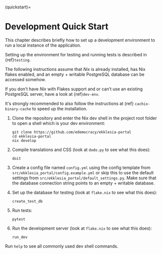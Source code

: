 (quickstart)=

# Development Quick Start

This chapter describes briefly how to set up a development environment to run a
local instance of the application.

Setting up the environment for testing and running tests is described in
{ref}`testing`.

The following instructions assume that *Nix* is already installed, has Nix
flakes enabled, and an empty + writable PostgreSQL database can be accessed
somehow.

If you don't have *Nix* with Flakes support and or can’t use an existing
PostgreSQL server, have a look at {ref}`dev-env`.

It's strongly recommended to also follow the instructions at {ref}
`cachix-binary-cache` to speed up the installation.

1. Clone the repository and enter the Nix dev shell in the project root folder
   to open a shell which is your dev environment:

   ```
   git clone https://github.com/edemocracy/ekklesia-portal
   cd ekklesia-portal
   nix develop
   ```

2. Compile translations and CSS (look at `dodo.py` to see what this does):

   ```
   doit
   ```

3. Create a config file named `config.yml` using the config template
   from `src/ekklesia_portal/config.example.yml` or skip this to use
   the default settings from `src/ekklesia_portal/default_settings.py`.
   Make sure that the database connection string points to an
   empty + writable database.

4. Set up the database for testing (look at `flake.nix` to see what this does):

   ```
   create_test_db
   ```

5. Run tests:

   ```
   pytest
   ```

6. Run the development server (look at `flake.nix` to see what this does):
   ```
   run_dev
   ```

Run `help` to see all commonly used dev shell commands.
